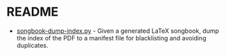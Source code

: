 # README

- [songbook-dump-index.py](songbook-dump-index.py) - Given a generated LaTeX songbook, dump the index of the PDF to a manifest file for blacklisting and avoiding duplicates.
